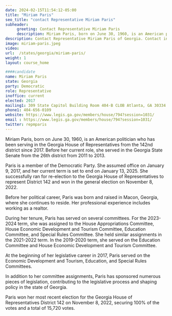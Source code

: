```yaml
---
date: 2024-02-15T11:54:12-05:00
title: "Miriam Paris"
seo_title: "contact Representative Miriam Paris"
subheader:
     greeting: Contact Representative Miriam Paris
     description: Miriam Paris, born on June 30, 1960, is an American politician who has been serving in the Georgia House of Representatives from the 142nd district since 2017. Before her current role, she served in the Georgia State Senate from the 26th district from 2011 to 2013.
description: Contact Representative Miriam Paris of Georgia. Contact information for Miriam Paris includes email address, phone number, and mailing address.
image: miriam-paris.jpeg
video:
url:  /states/georgia/miriam-paris/
weight: 1
layout: course_home

####candidate
name: Miriam Paris
state: Georgia
party: Democratic
role: Representative
inoffice: current
elected: 2017
mailing1: 309 State Capitol Building Room 404-B CLOB Atlanta, GA 30334
phone1: 404-656-0109
website: https://www.legis.ga.gov/members/house/794?session=1031/
email : https://www.legis.ga.gov/members/house/794?session=1031/
twitter: repmparis
---
```


Miriam Paris, born on June 30, 1960, is an American politician who has been serving in the Georgia House of Representatives from the 142nd district since 2017. Before her current role, she served in the Georgia State Senate from the 26th district from 2011 to 2013.

Paris is a member of the Democratic Party. She assumed office on January 9, 2017, and her current term is set to end on January 13, 2025. She successfully ran for re-election to the Georgia House of Representatives to represent District 142 and won in the general election on November 8, 2022.

Before her political career, Paris was born and raised in Macon, Georgia, where she continues to reside. Her professional experience includes working as a realtor.

During her tenure, Paris has served on several committees. For the 2023-2024 term, she was assigned to the House Appropriations Committee, House Economic Development and Tourism Committee, Education Committee, and Special Rules Committee. She held similar assignments in the 2021-2022 term. In the 2019-2020 term, she served on the Education Committee and House Economic Development and Tourism Committee.

At the beginning of her legislative career in 2017, Paris served on the Economic Development and Tourism, Education, and Special Rules Committees.

In addition to her committee assignments, Paris has sponsored numerous pieces of legislation, contributing to the legislative process and shaping policy in the state of Georgia.

Paris won her most recent election for the Georgia House of Representatives District 142 on November 8, 2022, securing 100% of the votes and a total of 15,720 votes.
